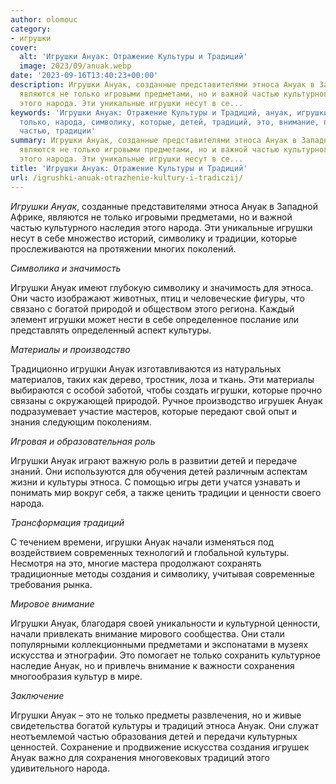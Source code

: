 ```yaml
---
author: olomouc
category:
- игрушки
cover:
  alt: 'Игрушки Ануак: Отражение Культуры и Традиций'
  image: 2023/09/anuak.webp
date: '2023-09-16T13:40:23+00:00'
description: Игрушки Ануак, созданные представителями этноса Ануак в Западной Африке,
  являются не только игровыми предметами, но и важной частью культурного наследия
  этого народа. Эти уникальные игрушки несут в се...
keywords: 'Игрушки Ануак: Отражение Культуры и Традиций, ануак, игрушки, этноса, культуры,
  только, народа, символику, которые, детей, традиций, это, внимание, предметами,
  частью, традиции'
summary: Игрушки Ануак, созданные представителями этноса Ануак в Западной Африке,
  являются не только игровыми предметами, но и важной частью культурного наследия
  этого народа. Эти уникальные игрушки несут в се...
title: 'Игрушки Ануак: Отражение Культуры и Традиций'
url: /igrushki-anuak-otrazhenie-kultury-i-tradiczij/
---
```


_Игрушки Ануак_, созданные представителями этноса Ануак в Западной Африке, являются не только игровыми предметами, но и важной частью культурного наследия этого народа. Эти уникальные игрушки несут в себе множество историй, символику и традиции, которые прослеживаются на протяжении многих поколений.

_Символика и значимость_

Игрушки Ануак имеют глубокую символику и значимость для этноса. Они часто изображают животных, птиц и человеческие фигуры, что связано с богатой природой и обществом этого региона. Каждый элемент игрушки может нести в себе определенное послание или представлять определенный аспект культуры.

_Материалы и производство_

Традиционно игрушки Ануак изготавливаются из натуральных материалов, таких как дерево, тростник, лоза и ткань. Эти материалы выбираются с особой заботой, чтобы создать игрушки, которые прочно связаны с окружающей природой. Ручное производство игрушек Ануак подразумевает участие мастеров, которые передают свой опыт и знания следующим поколениям.

_Игровая и образовательная роль_

Игрушки Ануак играют важную роль в развитии детей и передаче знаний. Они используются для обучения детей различным аспектам жизни и культуры этноса. С помощью игры дети учатся узнавать и понимать мир вокруг себя, а также ценить традиции и ценности своего народа.

_Трансформация традиций_

С течением времени, игрушки Ануак начали изменяться под воздействием современных технологий и глобальной культуры. Несмотря на это, многие мастера продолжают сохранять традиционные методы создания и символику, учитывая современные требования рынка.

_Мировое внимание_

Игрушки Ануак, благодаря своей уникальности и культурной ценности, начали привлекать внимание мирового сообщества. Они стали популярными коллекционными предметами и экспонатами в музеях искусства и этнографии. Это помогает не только сохранить культурное наследие Ануак, но и привлечь внимание к важности сохранения многообразия культур в мире.

_Заключение_

Игрушки Ануак – это не только предметы развлечения, но и живые свидетельства богатой культуры и традиций этноса Ануак. Они служат неотъемлемой частью образования детей и передачи культурных ценностей. Сохранение и продвижение искусства создания игрушек Ануак важно для сохранения многовековых традиций этого удивительного народа.
